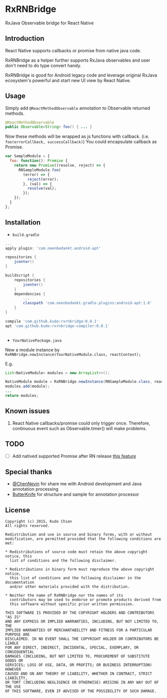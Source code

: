 # RxRNBridge

RxJava Observable bridge for React Native

## Introduction

React Native supports callbacks or promise from native java code.

RxRNBridge as a helper further supports RxJava observables and user don't need to do type convert handy.

RxRNBridge is good for Android legacy code and leverage original RxJava ecosystem's powerful and start new UI view by React Native.

## Usage

Simply add `@ReactMethodObservable` annotation to Observable returned methods.

```java
@ReactMethodObservable
public Observable<String> foo() { ... }
```

Now these methods will be wrapped as js functions with callback.
(i.e. `foo(errorCallback, successCallback)`)
You could encapsulate callback as Promise.

```javascript
var SampleModule = {
  foo: function(): Promise {
    return new Promise((resolve, reject) => {
      RNSampleModule.foo(
        (error) => {
          reject(error);
        }, (val) => {
          resolve(val);
        });
    });
  }
};
```

## Installation

* `build.gradle`

```gradle
...
apply plugin: 'com.neenbedankt.android-apt'

repositories {
    jcenter()
}

buildscript {
    repositories {
        jcenter()
    }
    dependencies {
    	...
    	classpath 'com.neenbedankt.gradle.plugins:android-apt:1.8'
    }
}

compile 'com.github.kudo:rxrnbridge:0.0.1'
apt 'com.github.kudo:rxrnbridge-compiler:0.0.1'
    
```

* `YourNativePackage.java`

New a module instance by `RxRNBridge.newInstance(YourNativeModule.class, reactContext);`

E.g.

```java
List<NativeModule> modules = new ArrayList<>();

NativeModule module = RxRNBridge.newInstance(RNSampleModule.class, reactContext);
modules.add(module);
...
return modules;

```


## Known issues
1. React Native callbacks/promise could only trigger once.  Therefore, continuous event such as Observable.timer() will make problems.

## TODO
- [ ] Add natived supported Promise after RN release [this feature](https://github.com/facebook/react-native/commit/b86a6e3b44a63e92cf3a7976d2fa26c4bf412df1)

## Special thanks
* [@ChenNevin](https://twitter.com/ChenNevin) for share me with Android development and Java annotation processing
* [ButterKnife](https://github.com/JakeWharton/butterknife) for structure and sample for annotation processor

## License

	
	Copyright (c) 2015, Kudo Chien
	All rights reserved.
	
	Redistribution and use in source and binary forms, with or without
	modification, are permitted provided that the following conditions are met:
	
	* Redistributions of source code must retain the above copyright notice, this
	  list of conditions and the following disclaimer.
	
	* Redistributions in binary form must reproduce the above copyright notice,
	  this list of conditions and the following disclaimer in the documentation
	  and/or other materials provided with the distribution.
	
	* Neither the name of RxRNBridge nor the names of its
	  contributors may be used to endorse or promote products derived from
	  this software without specific prior written permission.
	
	THIS SOFTWARE IS PROVIDED BY THE COPYRIGHT HOLDERS AND CONTRIBUTORS "AS IS"
	AND ANY EXPRESS OR IMPLIED WARRANTIES, INCLUDING, BUT NOT LIMITED TO, THE
	IMPLIED WARRANTIES OF MERCHANTABILITY AND FITNESS FOR A PARTICULAR PURPOSE ARE
	DISCLAIMED. IN NO EVENT SHALL THE COPYRIGHT HOLDER OR CONTRIBUTORS BE LIABLE
	FOR ANY DIRECT, INDIRECT, INCIDENTAL, SPECIAL, EXEMPLARY, OR CONSEQUENTIAL
	DAMAGES (INCLUDING, BUT NOT LIMITED TO, PROCUREMENT OF SUBSTITUTE GOODS OR
	SERVICES; LOSS OF USE, DATA, OR PROFITS; OR BUSINESS INTERRUPTION) HOWEVER
	CAUSED AND ON ANY THEORY OF LIABILITY, WHETHER IN CONTRACT, STRICT LIABILITY,
	OR TORT (INCLUDING NEGLIGENCE OR OTHERWISE) ARISING IN ANY WAY OUT OF THE USE
	OF THIS SOFTWARE, EVEN IF ADVISED OF THE POSSIBILITY OF SUCH DAMAGE.
